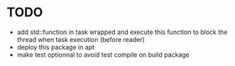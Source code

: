 TODO
====

- add std::function in task wrapped and execute this function to block the thread when task execution (before reader)
- deploy this package in apt
- make test optionnal to avoid test compile on build package
